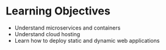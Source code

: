 # Learning Objectives
- Understand microservices and containers
- Understand cloud hosting
- Learn how to deploy static and dynamic web applications
